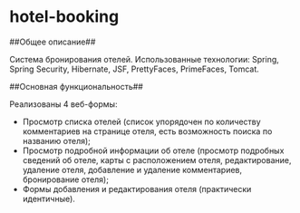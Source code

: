 hotel-booking
=============

##Общее описание##

Система бронирования отелей.
Использованные технологии: Spring, Spring Security, Hibernate, JSF, PrettyFaces, PrimeFaces, Tomcat.

##Основная функциональность##

Реализованы 4 веб-формы: 
 - Просмотр списка отелей (список упорядочен по количеству комментариев на странице отеля,
 есть возможность поиска по названию отеля);
 - Просмотр подробной информации об отеле (просмотр подробных сведений об отеле, карты с расположением отеля,
 редактирование, удаление отеля, добавление и удаление комментариев, бронирование отеля);
 - Формы добавления и редактирования отеля (практически идентичные).